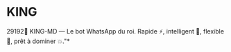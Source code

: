# KING
29192👑 KING-MD — Le bot WhatsApp du roi. Rapide ⚡, intelligent 🤖, flexible 🔧, prêt à dominer 💥."*
